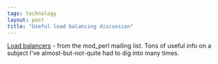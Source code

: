 ```yaml
---
tags: technology
layout: post
title: "Useful load balancing discussion"
---
```




<a href="http://mathforum.org/epigone/modperl/wheiremwom">Load balancers</a> - from the mod_perl mailing list. Tons of useful info on a subject I've almost-but-not-quite had to dig into many times.


